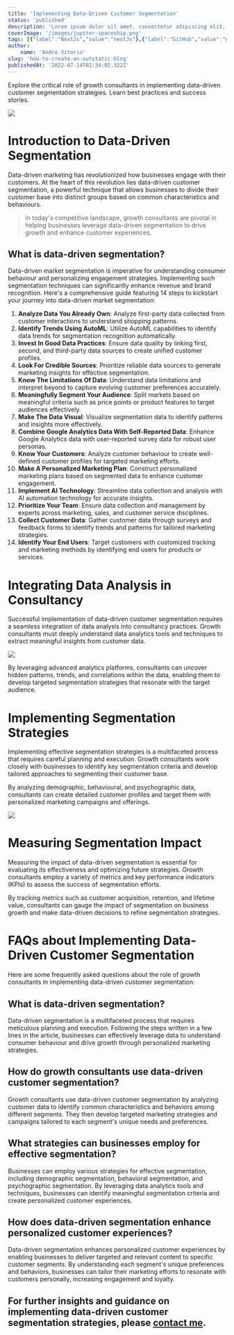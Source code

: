 ```yaml
---
title: 'Implementing Data-Driven Customer Segmentation'
status: 'published'
description: 'Lorem ipsum dolor sit amet, consectetur adipiscing elit, sed do eiusmod tempor incididunt ut labore.'
coverImage: '/images/jupiter-spaceship.png'
tags: [{"label":"NextJs","value":"nextJs"},{"label":"GitHub","value":"gitHub"},{"label":"Outstatic","value":"outstatic"}]
author:
    name: 'Andre Vitorio'
slug: 'how-to-create-an-outstatic-blog'
publishedAt: '2022-07-14T02:34:02.322Z'
---
```


Explore the critical role of growth consultants in implementing data-driven customer segmentation strategies. Learn best practices and success stories.

![](https://images.unsplash.com/photo-1531238756550-4828af2ba6c8?crop=entropy&cs=tinysrgb&fit=max&fm=jpg&ixid=M3wxMTc3M3wwfDF8c2VhcmNofDJ8fHNlZ21lbnR8ZW58MHx8fHwxNzA2Nzg3NDcyfDA&ixlib=rb-4.0.3&q=80&w=2000)

# Introduction to Data-Driven Segmentation

Data-driven marketing has revolutionized how businesses engage with their customers. At the heart of this revolution lies data-driven customer segmentation, a powerful technique that allows businesses to divide their customer base into distinct groups based on common characteristics and behaviours.

> In today's competitive landscape, growth consultants are pivotal in helping businesses leverage data-driven segmentation to drive growth and enhance customer experiences.

## What is data-driven segmentation?

Data-driven market segmentation is imperative for understanding consumer behaviour and personalizing engagement strategies. Implementing such segmentation techniques can significantly enhance revenue and brand recognition. Here's a comprehensive guide featuring 14 steps to kickstart your journey into data-driven market segmentation:

 1. **Analyze Data You Already Own**: Analyze first-party data collected from customer interactions to understand shopping patterns.
 2. **Identify Trends Using AutoML**: Utilize AutoML capabilities to identify data trends for segmentation recognition automatically.
 3. **Invest In Good Data Practices**: Ensure data quality by linking first, second, and third-party data sources to create unified customer profiles.
 4. **Look For Credible Sources**: Prioritize reliable data sources to generate marketing insights for effective segmentation.
 5. **Know The Limitations Of Data**: Understand data limitations and interpret beyond to capture evolving customer preferences accurately.
 6. **Meaningfully Segment Your Audience**: Split markets based on meaningful criteria such as price points or product features to target audiences effectively.
 7. **Make The Data Visual**: Visualize segmentation data to identify patterns and insights more effectively.
 8. **Combine Google Analytics Data With Self-Reported Data**: Enhance Google Analytics data with user-reported survey data for robust user personas.
 9. **Know Your Customers**: Analyze customer behaviour to create well-defined customer profiles for targeted marketing efforts.
10. **Make A Personalized Marketing Plan**: Construct personalized marketing plans based on segmented data to enhance customer engagement.
11. **Implement AI Technology**: Streamline data collection and analysis with AI automation technology for accurate insights.
12. **Prioritize Your Team**: Ensure data collection and management by experts across marketing, sales, and customer service disciplines.
13. **Collect Customer Data**: Gather customer data through surveys and feedback forms to identify trends and patterns for tailored marketing strategies.
14. **Identify Your End Users**: Target customers with customized tracking and marketing methods by identifying end users for products or services.

# Integrating Data Analysis in Consultancy

Successful implementation of data-driven customer segmentation requires a seamless integration of data analysis into consultancy practices. Growth consultants must deeply understand data analytics tools and techniques to extract meaningful insights from customer data.

![](https://images.unsplash.com/photo-1678500877314-dd34b0b0fc33?crop=entropy&cs=tinysrgb&fit=max&fm=jpg&ixid=M3wxMTc3M3wwfDF8c2VhcmNofDM4fHxkYXRhJTIwaW50ZWdyYXRpb258ZW58MHx8fHwxNzA2Nzg4MjE2fDA&ixlib=rb-4.0.3&q=80&w=2000)

By leveraging advanced analytics platforms, consultants can uncover hidden patterns, trends, and correlations within the data, enabling them to develop targeted segmentation strategies that resonate with the target audience.

# Implementing Segmentation Strategies

Implementing effective segmentation strategies is a multifaceted process that requires careful planning and execution. Growth consultants work closely with businesses to identify key segmentation criteria and develop tailored approaches to segmenting their customer base.

By analyzing demographic, behavioural, and psychographic data, consultants can create detailed customer profiles and target them with personalized marketing campaigns and offerings.

![](https://images.unsplash.com/photo-1642781661148-86a5aca7f9b2?crop=entropy&cs=tinysrgb&fit=max&fm=jpg&ixid=M3wxMTc3M3wwfDF8c2VhcmNofDIyfHxzZWdtZW50fGVufDB8fHx8MTcwNjc4NzQ3Mnww&ixlib=rb-4.0.3&q=80&w=2000)

# Measuring Segmentation Impact

Measuring the impact of data-driven segmentation is essential for evaluating its effectiveness and optimizing future strategies. Growth consultants employ a variety of metrics and key performance indicators (KPIs) to assess the success of segmentation efforts.

By tracking metrics such as customer acquisition, retention, and lifetime value, consultants can gauge the impact of segmentation on business growth and make data-driven decisions to refine segmentation strategies.

## 

# FAQs about Implementing Data-Driven Customer Segmentation

Here are some frequently asked questions about the role of growth consultants in implementing data-driven customer segmentation:

## What is data-driven segmentation?

Data-driven segmentation is a multifaceted process that requires meticulous planning and execution. Following the steps written in a few lines in the article, businesses can effectively leverage data to understand consumer behaviour and drive growth through personalized marketing strategies.

## How do growth consultants use data-driven customer segmentation?

Growth consultants use data-driven customer segmentation by analyzing customer data to identify common characteristics and behaviors among different segments. They then develop targeted marketing strategies and campaigns tailored to each segment's unique needs and preferences.

## What strategies can businesses employ for effective segmentation?

Businesses can employ various strategies for effective segmentation, including demographic segmentation, behavioral segmentation, and psychographic segmentation. By leveraging data analytics tools and techniques, businesses can identify meaningful segmentation criteria and create personalized customer experiences.

## How does data-driven segmentation enhance personalized customer experiences?

Data-driven segmentation enhances personalized customer experiences by enabling businesses to deliver targeted and relevant content to specific customer segments. By understanding each segment's unique preferences and behaviors, businesses can tailor their marketing efforts to resonate with customers personally, increasing engagement and loyalty.

## For further insights and guidance on implementing data-driven customer segmentation strategies, please [contact me](https://alexgenovese.it/contact-me/).
